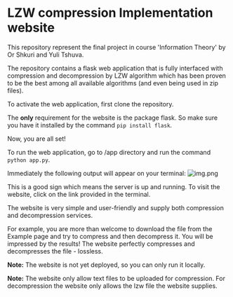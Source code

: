 # LZW compression Implementation website

This repository represent the final project in course 
'Information Theory' by Or Shkuri and Yuli Tshuva.

The repository contains a flask web application that is fully
interfaced with compression and decompression by LZW algorithm
which has been proven to be the best among all available algorithms 
(and even being used in zip files).

To activate the web application, first clone the repository.

The <b>only</b> requirement for the website is the package flask.
So make sure you have it installed by the command 
```pip install flask```.

Now, you are all set!

To run the web application, go to /app directory and run the command
```python app.py```.

Immediately the following output will appear on your terminal:
![img.png](img.png)

This is a good sign which means the server is up and running.
To visit the website, click on the link provided in the terminal.

The website is very simple and user-friendly and supply both compression and decompression services.

For example, you are more than welcome to download the file from the Example page and try to compress and then decompress it.
You will be impressed by the results! The website perfectly compresses and decompresses the file - lossless.

<b>Note:</b> The website is not yet deployed, so you can only run it locally.

<b>Note:</b> The website only allow text files to be 
uploaded for compression. For decompression the website only allows the lzw file the website supplies.
